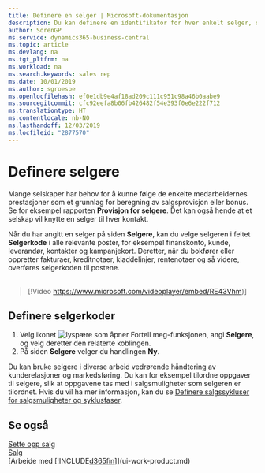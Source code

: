 ```yaml
---
title: Definere en selger | Microsoft-dokumentasjon
description: Du kan definere en identifikator for hver enkelt selger, slik at du kan spore prestasjonen til en person eller tilordne en selger til en kontakt.
author: SorenGP
ms.service: dynamics365-business-central
ms.topic: article
ms.devlang: na
ms.tgt_pltfrm: na
ms.workload: na
ms.search.keywords: sales rep
ms.date: 10/01/2019
ms.author: sgroespe
ms.openlocfilehash: ef0e1db9e4af18ad209c111c951c98a46b0aabe9
ms.sourcegitcommit: cfc92eefa8b06fb426482f54e393f0e6e222f712
ms.translationtype: HT
ms.contentlocale: nb-NO
ms.lasthandoff: 12/03/2019
ms.locfileid: "2877570"
---
```

# <a name="set-up-salespeople"></a>Definere selgere
Mange selskaper har behov for å kunne følge de enkelte medarbeidernes prestasjoner som et grunnlag for beregning av salgsprovisjon eller bonus. Se for eksempel rapporten **Provisjon for selgere**. Det kan også hende at et selskap vil knytte en selger til hver kontakt.

Når du har angitt en selger på siden **Selgere**, kan du velge selgeren i feltet **Selgerkode** i alle relevante poster, for eksempel finanskonto, kunde, leverandør, kontakter og kampanjekort. Deretter, når du bokfører eller oppretter fakturaer, kreditnotaer, kladdelinjer, rentenotaer og så videre, overføres selgerkoden til postene.
<br><br>  
> [!Video https://www.microsoft.com/videoplayer/embed/RE43Vhm)]

## <a name="to-set-up-a-salesperson-code"></a>Definere selgerkoder
1. Velg ikonet ![lyspære som åpner Fortell meg-funksjonen](media/ui-search/search_small.png "Fortell hva du vil gjøre"), angi **Selgere**, og velg deretter den relaterte koblingen.
2. På siden **Selgere** velger du handlingen **Ny**.

Du kan bruke selgere i diverse arbeid vedrørende håndtering av kunderelasjoner og markedsføring. Du kan for eksempel tilordne oppgaver til selgere, slik at oppgavene tas med i salgsmuligheter som selgeren er tilordnet. Hvis du vil ha mer informasjon, kan du se [Definere salgssykluser for salgsmuligheter og syklusfaser](marketing-how-setup-opportunity-sales-cycles-stages.md).

## <a name="see-also"></a>Se også
[Sette opp salg](sales-setup-sales.md)  
[Salg](sales-manage-sales.md)  
[Arbeide med [!INCLUDE[d365fin](includes/d365fin_md.md)]](ui-work-product.md)  
